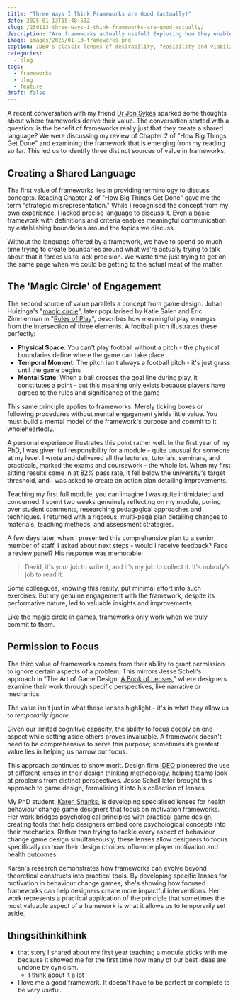 ```yaml
---
title: "Three Ways I Think Frameworks are Good (actually)"
date: 2025-01-13T15:48:51Z
slug: /250113-three-ways-i-think-frameworks-are-good-actually/
description: "Are frameworks actually useful? Exploring how they enable communication, engagement, and focused thinking"
image: images/2025/01-13-frameworks.png
caption: IDEO's classic lenses of desirability, feasibility and viability.
categories:
  - blog
tags:
  - frameworks
  - blog
  - feature
draft: false
---
```


A recent conversation with my friend [Dr Jon Sykes](https://www.linkedin.com/in/jonathan-sykes-a702b4/) sparked some thoughts about where frameworks derive their value. The conversation started with a question: is the benefit of frameworks really just that they create a shared language? We were discussing my review of Chapter 2 of "How Big Things Get Done" and examining the framework that is emerging from my reading so far. This led us to identify three distinct sources of value in frameworks.

## Creating a Shared Language

The first value of frameworks lies in providing terminology to discuss concepts. Reading Chapter 2 of "How Big Things Get Done" gave me the term "strategic misrepresentation." While I recognised the concept from my own experience, I lacked precise language to discuss it. Even a basic framework with definitions and criteria enables meaningful communication by establishing boundaries around the topics we discuss.

Without the language offered by a framework, we have to spend so much time trying to create boundaries around what we're actually trying to talk about that it forces us to lack precision. We waste time just trying to get on the same page when we could be getting to the actual meat of the matter.

## The 'Magic Circle' of Engagement

The second source of value parallels a concept from game design. Johan Huizinga's "[magic circle](https://en.wikipedia.org/wiki/Magic_circle_(game_design))", later popularised by Katie Salen and Eric Zimmerman in "[Rules of Play](https://amzn.eu/d/9HUiteo)", describes how meaningful play emerges from the intersection of three elements. A football pitch illustrates these perfectly:

- **Physical Space**: You can't play football without a pitch - the physical boundaries define where the game can take place
- **Temporal Moment**: The pitch isn't always a football pitch - it's just grass until the game begins
- **Mental State**: When a ball crosses the goal line during play, it constitutes a point - but this meaning only exists because players have agreed to the rules and significance of the game

This same principle applies to frameworks. Merely ticking boxes or following procedures without mental engagement yields little value. You must build a mental model of the framework's purpose and commit to it wholeheartedly.

A personal experience illustrates this point rather well. In the first year of my PhD, I was given full responsibility for a module - quite unusual for someone at my level. I wrote and delivered all the lectures, tutorials, seminars, and practicals, marked the exams and coursework - the whole lot. When my first sitting results came in at 82% pass rate, it fell below the university's target threshold, and I was asked to create an action plan detailing improvements.

Teaching my first full module, you can imagine I was quite intimidated and concerned. I spent two weeks genuinely reflecting on my module, poring over student comments, researching pedagogical approaches and techniques. I returned with a rigorous, multi-page plan detailing changes to materials, teaching methods, and assessment strategies.

A few days later, when I presented this comprehensive plan to a senior member of staff, I asked about next steps - would I receive feedback? Face a review panel? His response was memorable:

> David, it's your job to write it, and it's my job to collect it. It's nobody's job to read it.

Some colleagues, knowing this reality, put minimal effort into such exercises. But my genuine engagement with the framework, despite its performative nature, led to valuable insights and improvements.

Like the magic circle in games, frameworks only work when we truly commit to them.

## Permission to Focus

The third value of frameworks comes from their ability to grant permission to ignore certain aspects of a problem. This mirrors Jesse Schell's approach in "The Art of Game Design: [A Book of Lenses](https://amzn.eu/d/ifJXEPc)," where designers examine their work through specific perspectives, like narrative or mechanics.

The value isn't just in what these lenses highlight - it's in what they allow us to *temporarily ignore*. 

Given our limited cognitive capacity, the ability to focus deeply on one aspect while setting aside others proves invaluable. A framework doesn't need to be comprehensive to serve this purpose; sometimes its greatest value lies in helping us narrow our focus.

This approach continues to show merit. Design firm [IDEO](https://designthinking.ideo.com/) pioneered the use of different lenses in their design thinking methodology, helping teams look at problems from distinct perspectives. Jesse Schell later brought this approach to game design, formalising it into his collection of lenses. 

My PhD student, [Karen Shanks](https://researchonline.gcu.ac.uk/ws/files/49774164/Shanks_K._et_al_2020_Introducing_a_new_design_tool_to_inform_serious_game_behaviour_change_interventions.pdf), is developing specialised lenses for health behaviour change game designers that focus on motivation frameworks. Her work bridges psychological principles with practical game design, creating tools that help designers embed core psychological concepts into their mechanics. Rather than trying to tackle every aspect of behaviour change game design simultaneously, these lenses allow designers to focus specifically on how their design choices influence player motivation and health outcomes.

Karen's research demonstrates how frameworks can evolve beyond theoretical constructs into practical tools. By developing specific lenses for motivation in behaviour change games, she's showing how focused frameworks can help designers create more impactful interventions. Her work represents a practical application of the principle that sometimes the most valuable aspect of a framework is what it allows us to temporarily set aside.

## thingsithinkithink

- that story I shared about my first year teaching a module sticks with me because it showed me for the first time how many of our best ideas are undone by cynicism. 
  - I think about it a lot
- I love me a good framework. It doesn't have to be perfect or complete to be very useful.